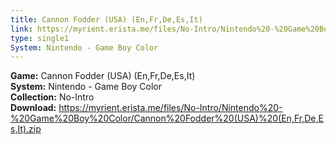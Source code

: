 ```yaml
---
title: Cannon Fodder (USA) (En,Fr,De,Es,It)
link: https://myrient.erista.me/files/No-Intro/Nintendo%20-%20Game%20Boy%20Color/Cannon%20Fodder%20(USA)%20(En,Fr,De,Es,It).zip
type: single1
System: Nintendo - Game Boy Color
---
```

<b>Game:</b> Cannon Fodder (USA) (En,Fr,De,Es,It)<br>
<b>System:</b> Nintendo - Game Boy Color<br>
<b>Collection:</b> No-Intro<br>
<b>Download:</b> https://myrient.erista.me/files/No-Intro/Nintendo%20-%20Game%20Boy%20Color/Cannon%20Fodder%20(USA)%20(En,Fr,De,Es,It).zip
